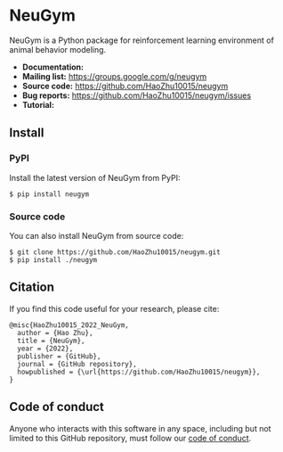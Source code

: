 # NeuGym

NeuGym is a Python package for reinforcement learning environment of animal behavior modeling.

* **Documentation:** 
* **Mailing list:** https://groups.google.com/g/neugym
* **Source code:** https://github.com/HaoZhu10015/neugym
* **Bug reports:** https://github.com/HaoZhu10015/neugym/issues
* **Tutorial:** 

## Install

### PyPI

Install the latest version of NeuGym from PyPI: 


    $ pip install neugym


### Source code

You can also install NeuGym from source code:


    $ git clone https://github.com/HaoZhu10015/neugym.git
    $ pip install ./neugym


## Citation

If you find this code useful for your research, please cite:


    @misc{HaoZhu10015_2022_NeuGym,
      author = {Hao Zhu},
      title = {NeuGym},
      year = {2022},
      publisher = {GitHub},
      journal = {GitHub repository},
      howpublished = {\url{https://github.com/HaoZhu10015/neugym}},
    }


## Code of conduct

Anyone who interacts with this software in any space, 
including but not limited to this GitHub repository, 
must follow our [code of conduct](code_of_conduct.md).